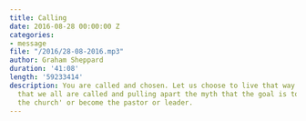 ```yaml
---
title: Calling
date: 2016-08-28 00:00:00 Z
categories:
- message
file: "/2016/28-08-2016.mp3"
author: Graham Sheppard
duration: '41:08'
length: '59233414'
description: You are called and chosen. Let us choose to live that way. Discovering
  that we all are called and pulling apart the myth that the goal is to 'work for
  the church' or become the pastor or leader.
---
```


